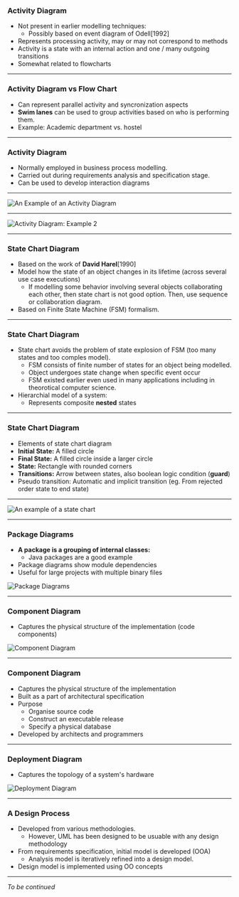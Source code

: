 ### Activity Diagram

- Not present in earlier modelling techniques:
	- Possibly based on event diagram of Odell[1992]
- Represents processing activity, may or may not correspond to methods
- Activity is a state with an internal action and one / many outgoing transitions
- Somewhat related to flowcharts

---

### Activity Diagram vs Flow Chart

- Can represent parallel activity and syncronization aspects
- **Swim lanes** can be used to group activities based on who is performing them.
- Example: Academic department vs. hostel

---

### Activity Diagram

- Normally employed in business process modelling.
- Carried out during requirements analysis and specification stage.
- Can be used to develop interaction diagrams

---

![An Example of an Activity Diagram](static/2-11-2020/activity-diagram.png)

---

![Activity Diagram: Example 2](static/2-11-2020/activity-diagram-2.png)

---

### State Chart Diagram

- Based on the work of **David Harel**[1990]
- Model how the state of an object changes in its lifetime (across several use case executions)
	- If modelling some behavior involving several objects collaborating each other, then state chart is not good option. Then, use sequence or collaboration diagram.
- Based on Finite State Machine (FSM) formalism.

---

### State Chart Diagram

- State chart avoids the problem of state explosion of FSM (too many states and too comples model).
	- FSM consists of finite number of states for an object being modelled.
	- Object undergoes state change when specific event occur
	- FSM existed earlier even used in many applications including in theorotical computer science.
- Hierarchial model of a system:
	- Represents composite **nested** states

---

### State Chart Diagram

- Elements of state chart diagram
- **Initial State:** A filled circle
- **Final State:** A filled circle inside a larger circle
- **State:** Rectangle with rounded corners
- **Transitions:** Arrow between states, also boolean logic condition (**guard**)
- Pseudo transition: Automatic and implicit transition (eg. From rejected order state to end state)

---

![An example of a state chart](static/2-11-2020/state-chart-diagram.png)

---

### Package Diagrams

- **A package is a grouping of internal classes:**
	- Java packages are a good example
- Package diagrams show module dependencies
- Useful for large projects with multiple binary files

![Package Diagrams](static/2-11-2020/package-diagrams.png)

---

### Component Diagram

- Captures the physical structure of the implementation (code components)

![Component Diagram](static/2-11-2020/component-diagram.png)

---

### Component Diagram

- Captures the physical structure of the implementation
- Built as a part of architectural specification
- Purpose
	- Organise source code
	- Construct an executable release
	- Specify a physical database
- Developed by architects and programmers

---

### Deployment Diagram

- Captures the topology of a system's hardware

![Deployment Diagram](static/2-11-2020/deployment-diagram.png)

---

### A Design Process

- Developed from various methodologies.
	- However, UML has been designed to be usuable with any design methodology
- From requirements specification, initial model is developed (OOA)
	- Analysis model is iteratively refined into a design model.
- Design model is implemented using OO concepts

---

*To be continued*

